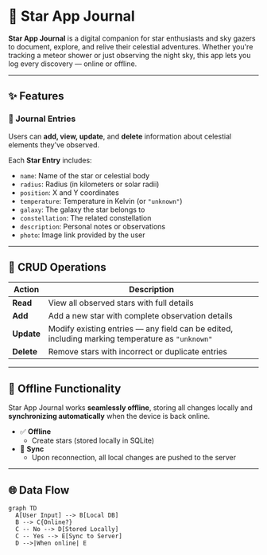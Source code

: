 # 🌌 Star App Journal

**Star App Journal** is a digital companion for star enthusiasts and sky gazers to document, explore, and relive their celestial adventures. Whether you're tracking a meteor shower or just observing the night sky, this app lets you log every discovery — online or offline.

---

## ✨ Features

### 📝 Journal Entries

Users can **add, view, update**, and **delete** information about celestial elements they've observed.

Each **Star Entry** includes:

- `name`: Name of the star or celestial body  
- `radius`: Radius (in kilometers or solar radii)  
- `position`: X and Y coordinates  
- `temperature`: Temperature in Kelvin (or `"unknown"`)  
- `galaxy`: The galaxy the star belongs to  
- `constellation`: The related constellation  
- `description`: Personal notes or observations  
- `photo`: Image link provided by the user  

---

## 🔄 CRUD Operations

| Action  | Description |
|---------|-------------|
| **Read**   | View all observed stars with full details |
| **Add**    | Add a new star with complete observation details |
| **Update** | Modify existing entries — any field can be edited, including marking temperature as `"unknown"` |
| **Delete** | Remove stars with incorrect or duplicate entries |

---

## 📶 Offline Functionality

Star App Journal works **seamlessly offline**, storing all changes locally and **synchronizing automatically** when the device is back online.

- ✅ **Offline**
  - Create stars (stored locally in SQLite)
- 🔁 **Sync**
  - Upon reconnection, all local changes are pushed to the server

---

## 🌐 Data Flow

```mermaid
graph TD
  A[User Input] --> B[Local DB]
  B --> C{Online?}
  C -- No --> D[Stored Locally]
  C -- Yes --> E[Sync to Server]
  D -->|When online| E
